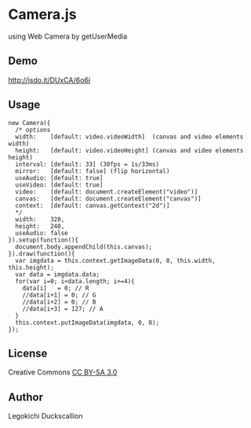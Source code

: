 Camera.js
======================
  using Web Camera by getUserMedia

Demo
----------
http://jsdo.it/DUxCA/6o6i

Usage
----------
    new Camera({
      /* options
      width:    [default: video.videoWidth]  (canvas and video elements width)
      height:   [default: video.videoHeight] (canvas and video elements height)
      interval: [default: 33] (30fps = 1s/33ms)
      mirror:   [default: false] (flip horizontal‎)
      useAudio: [default: true]
      useVideo: [default: true]
      video:    [default: document.createElement("video")]
      canvas:   [default: document.createElement("canvas")]
      context:  [default: canvas.getContext("2d")]
      */
      width:    320,
      height:   240,
      useAudio: false
    }).setup(function(){
      document.body.appendChild(this.canvas);
    }).draw(function(){
      var imgdata = this.context.getImageData(0, 0, this.width, this.height);
      var data = imgdata.data;
      for(var i=0; i<data.length; i+=4){
        data[i]   = 0; // R
        //data[i+1] = 0; // G
        //data[i+2] = 0; // B
        //data[i+3] = 127; // A
      }
      this.context.putImageData(imgdata, 0, 0);
    });

License
----------
Creative Commons [CC BY-SA 3.0](http://creativecommons.org/licenses/by-sa/3.0/)

Author
----------
Legokichi Duckscallion